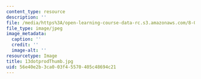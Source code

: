```yaml
---
content_type: resource
description: ''
file: /media/https%3A/open-learning-course-data-rc.s3.amazonaws.com/8-02-physics-ii-electricity-and-magnetism-spring-2007/56e40e2b3ca003f45570405c48694c21_13dotprodThumb.jpg
file_type: image/jpeg
image_metadata:
  caption: ''
  credit: ''
  image-alt: ''
resourcetype: Image
title: 13dotprodThumb.jpg
uid: 56e40e2b-3ca0-03f4-5570-405c48694c21
---
```

